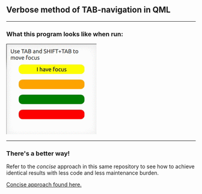 ## Verbose method of TAB-navigation in QML

--------------------------------------------------------------------------------
### What this program looks like when run:
![Animated demo](demo.gif?raw=true)

--------------------------------------------------------------------------------
### There's a better way!
Refer to the *concise* approach in this same repository to see how to achieve
identical results with less code and less maintenance burden.

[Concise approach found here.](../consise-approach)
